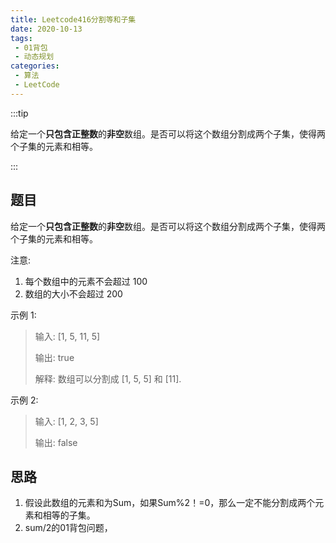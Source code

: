 ```yaml
---
title: Leetcode416分割等和子集
date: 2020-10-13
tags:
 - 01背包
 - 动态规划
categories:
 - 算法
 - LeetCode
---
```


:::tip

给定一个**只包含正整数**的**非空**数组。是否可以将这个数组分割成两个子集，使得两个子集的元素和相等。

:::

<!-- more-->

## 题目

给定一个**只包含正整数**的**非空**数组。是否可以将这个数组分割成两个子集，使得两个子集的元素和相等。

注意:

1. 每个数组中的元素不会超过 100
2. 数组的大小不会超过 200

示例 1:

> 输入: [1, 5, 11, 5]
>
> 输出: true
>
> 解释: 数组可以分割成 [1, 5, 5] 和 [11].
>

 

示例 2:

> 输入: [1, 2, 3, 5]
>
> 输出: false
>

## 思路

1. 假设此数组的元素和为Sum，如果Sum%2！=0，那么一定不能分割成两个元素和相等的子集。
2. sum/2的01背包问题，